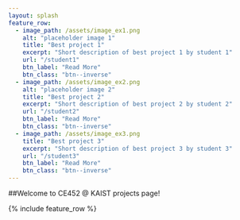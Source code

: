 ```yaml
---
layout: splash
feature_row:
  - image_path: /assets/image_ex1.png
    alt: "placeholder image 1"
    title: "Best project 1"
    excerpt: "Short description of best project 1 by student 1"
    url: "/student1"
    btn_label: "Read More"
    btn_class: "btn--inverse"
  - image_path: /assets/image_ex2.png
    alt: "placeholder image 2"
    title: "Best project 2"
    excerpt: "Short description of best project 2 by student 2"
    url: "/student2"
    btn_label: "Read More"
    btn_class: "btn--inverse"
  - image_path: /assets/image_ex3.png
    title: "Best project 3"
    excerpt: "Short description of best project 3 by student 3"
    url: "/student3"
    btn_label: "Read More"
    btn_class: "btn--inverse"
---
```

##Welcome to CE452 @ KAIST projects page!

{% include feature_row %}
